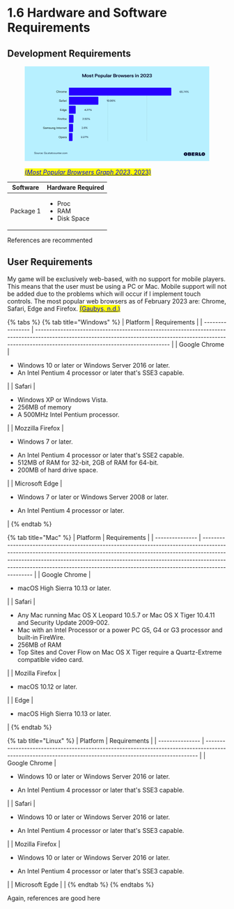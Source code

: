 # 1.6 Hardware and Software Requirements

## Development Requirements



<figure><img src="../.gitbook/assets/image (9).png" alt=""><figcaption><p><a href="../reference-page.md"><mark style="color:blue;">(</mark><em><mark style="color:blue;">Most Popular Browsers Graph 2023</mark></em><mark style="color:blue;">, 2023)</mark></a></p></figcaption></figure>

| Software  | Hardware Required                                     |
| --------- | ----------------------------------------------------- |
| Package 1 | <ul><li>Proc</li><li>RAM</li><li>Disk Space</li></ul> |

References are recommented

## User Requirements

My game will be exclusively web-based, with no support for mobile players. This means that the user must be using a PC or Mac. Mobile support will not be added due to the problems which will occur if I implement touch controls. The most popular web browsers as of February 2023 are: Chrome, Safari, Edge and Firefox. [<mark style="color:blue;">(Gaubys, n.d.)</mark>](../reference-page.md)

{% tabs %}
{% tab title="Windows" %}
| Platform         | Requirements                                                                                                                                                                                                 |
| ---------------- | ------------------------------------------------------------------------------------------------------------------------------------------------------------------------------------------------------------ |
| Google Chrome    | <ul><li>Windows 10 or later or Windows Server 2016 or later.</li><li>An Intel Pentium 4 processor or later that's SSE3 capable.</li></ul>                                                                    |
| Safari           | <p></p><ul><li>Windows XP or Windows Vista.</li><li>256MB of memory</li><li>A 500MHz Intel Pentium processor.</li></ul>                                                                                      |
| Mozzilla Firefox | <ul><li>Windows 7 or later.</li></ul><ul><li>An Intel Pentium 4 processor or later that's SSE2 capable.</li><li>512MB of RAM for 32-bit, 2GB of RAM for 64-bit.</li><li>200MB of hard drive space.</li></ul> |
| Microsoft Edge   | <ul><li>Windows 7 or later or Windows Server 2008 or later.</li></ul><ul><li>An Intel Pentium 4 processor or later.</li></ul>                                                                                |
{% endtab %}

{% tab title="Mac" %}
| Platform        | Requirements                                                                                                                                                                                                                                                                                                                              |
| --------------- | ----------------------------------------------------------------------------------------------------------------------------------------------------------------------------------------------------------------------------------------------------------------------------------------------------------------------------------------- |
| Google Chrome   | <ul><li>macOS High Sierra 10.13 or later.</li></ul>                                                                                                                                                                                                                                                                                       |
| Safari          | <ul><li>Any Mac running Mac OS X Leopard 10.5.7 or Mac OS X Tiger 10.4.11 and Security Update 2009-002.</li><li>Mac with an Intel Processor or a power PC G5, G4 or G3 processor and built-in FireWire.</li><li>256MB of RAM</li><li>Top Sites and Cover Flow on Mac OS X Tiger require a Quartz-Extreme compatible video card.</li></ul> |
| Mozilla Firefox | <ul><li>macOS 10.12 or later.</li></ul>                                                                                                                                                                                                                                                                                                   |
| Edge            | <ul><li>macOS High Sierra 10.13 or later.</li></ul>                                                                                                                                                                                                                                                                                       |
{% endtab %}

{% tab title="Linux" %}
| Platform        | Requirements                                                                                                                                              |
| --------------- | --------------------------------------------------------------------------------------------------------------------------------------------------------- |
| Google Chrome   | <p></p><ul><li>Windows 10 or later or Windows Server 2016 or later.</li></ul><ul><li>An Intel Pentium 4 processor or later that's SSE3 capable.</li></ul> |
| Safari          | <p></p><ul><li>Windows 10 or later or Windows Server 2016 or later.</li></ul><ul><li>An Intel Pentium 4 processor or later that's SSE3 capable.</li></ul> |
| Mozilla Firefox | <p></p><ul><li>Windows 10 or later or Windows Server 2016 or later.</li></ul><ul><li>An Intel Pentium 4 processor or later that's SSE3 capable.</li></ul> |
| Microsoft Egde  |                                                                                                                                                           |
{% endtab %}
{% endtabs %}

Again, references are good here
